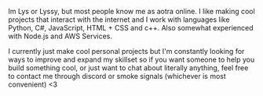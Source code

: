 Im Lys or Lyssy, but most people know me as aotra online. I like making cool projects that interact with the internet and I work with languages like Python, C#, JavaScript, HTML + CSS and c++. Also somewhat experienced with Node.js and AWS Services.

I currently just make cool personal projects but I'm constantly looking for ways to improve and expand my skillset so if you want someone to help you build something cool, or just want to chat about literally anything, feel free to contact me through discord or smoke signals (whichever is most convenient) <3
